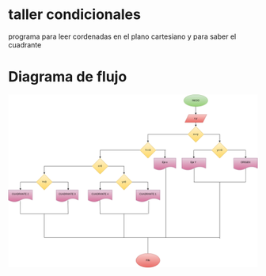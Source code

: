 # taller condicionales 
programa para leer cordenadas en el plano cartesiano y para saber el cuadrante

# Diagrama de flujo
![Diagrama de flujo](diagrama.png "Diagrama de flujo")

